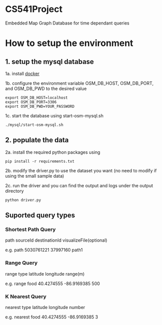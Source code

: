 # CS541Project

Embedded Map Graph Database for time dependant queries

# How to setup the environment

## 1. setup the mysql database

1a. install [docker](https://docs.docker.com/engine/install/)

1b. configure the environment variable OSM_DB_HOST, OSM_DB_PORT, and OSM_DB_PWD to the desired value
```
export OSM_DB_HOST=localhost
export OSM_DB_PORT=3306
export OSM_DB_PWD=YOUR_PASSWORD
```

1c. start the database using start-osm-mysql.sh

```
./mysql/start-osm-mysql.sh
```
## 2. populate the data

2a. install the required python packages using
```
pip install -r requirements.txt
```

2b. modify the driver.py to use the dataset you want (no need to modify if using the small sample data)

2c. run the driver and you can find the output and logs under the output directory
```
python driver.py
```

## Suported query types

### Shortest Path Query

path sourceId destinationId visualizeFile(optional)

e.g.  path 5030761221 37997160 path1

### Range Query

range type latitude longitude range(m)

e.g.  range food 40.4274555 -86.9169385 500

### K Nearest Query

nearest type latitude longitude number

e.g.  nearest food 40.4274555 -86.9169385 3